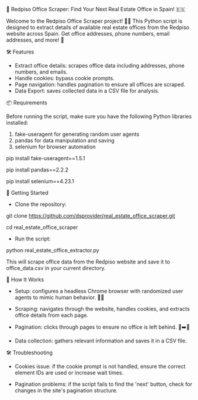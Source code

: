 📍 Redpiso Office Scraper: Find Your Next Real Estate Office in Spain! 🇪🇸

Welcome to the Redpiso Office Scraper project! 🏢✨ This Python script is designed to extract details of available real estate offices from the Redpiso website across Spain. Get office addresses, phone numbers, email addresses, and more! 🌟


🛠️ Features

- Extract office details: scrapes office data including addresses, phone numbers, and emails.
- Handle cookies: bypass cookie prompts.
- Page navigation: handles pagination to ensure all offices are scraped.
- Data Export: saves collected data in a CSV file for analysis.


📦 Requirements

Before running the script, make sure you have the following Python libraries installed:
1. fake-useragent for generating random user agents
2. pandas for data manipulation and saving
3. selenium for browser automation

pip install fake-useragent==1.5.1

pip install pandas==2.2.2

pip install selenium==4.23.1


🚀 Getting Started

- Clone the repository:

git clone https://github.com/dsprovider/real_estate_office_scraper.git

cd real_estate_office_scraper

- Run the script:

python real_estate_office_extractor.py

This will scrape office data from the Redpiso website and save it to office_data.csv in your current directory.


🧩 How It Works

- Setup: configures a headless Chrome browser with randomized user agents to mimic human behavior. 🕵️‍♂️

- Scraping: navigates through the website, handles cookies, and extracts office details from each page.

- Pagination: clicks through pages to ensure no office is left behind. 📄➡️📄

- Data collection: gathers relevant information and saves it in a CSV file.


🛠️ Troubleshooting

- Cookies issue: if the cookie prompt is not handled, ensure the correct element IDs are used or increase wait times.

- Pagination problems: if the script fails to find the 'next' button, check for changes in the site's pagination structure.

